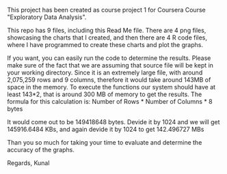 This project has been created as course project 1 for Coursera Course "Exploratory Data Analysis".

This repo has 9 files, including this Read Me file. There are 4 png files, showcasing the charts that I created, and then there are 4 R code files, where I have programmed to create these charts and plot the graphs. 

If you want, you can easily run the code to determine the results. Please make sure of the fact that we are assuming that source file will be kept in your working directory. Since it is an extremely large file, with around 2,075,259 rows and 9 columns, therefore it would take around 143MB of space in the memory. To execute the functions our system should have at least 143*2, that is around 300 MB of memory to get the results. The formula for this calculation is: 
Number of Rows * Number of Columns * 8 bytes

It would come out to be 149418648 bytes. Devide it by 1024 and we will get 145916.6484 KBs, and again devide it by 1024 to get 142.496727 MBs

Than you so much for taking your time to evaluate and determine the accuracy of the graphs. 

Regards,
Kunal
